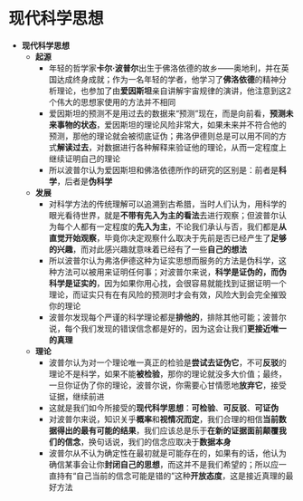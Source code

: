 # 现代科学思想
* **现代科学思想**
  * **起源**
    * 年轻的哲学家**卡尔·波普尔**出生于佛洛依德的故乡——奥地利，并在英国达成终身成就；作为一名年轻的学者，他学习了**佛洛依德**的精神分析理论，也参加了由**爱因斯坦**亲自讲解宇宙规律的演讲，他注意到这2个伟大的思想家使用的方法并不相同
    * 爱因斯坦的预测不是用过去的数据来“预测”现在，而是向前看，**预测未来事物的状态**，爱因斯坦的理论风险非常大，如果未来并不符合他的预测，那他的理论就会被彻底证伪；弗洛伊德则总是可以用不同的方式**解读过去**，对数据进行各种解释来验证他的理论，从而一定程度上继续证明自己的理论
    * 所以波普尔认为爱因斯坦和佛洛依德所作的研究的区别是：前者是**科学**，后者是**伪科学**
  * **发展**
    * 对科学方法的传统理解可以追溯到古希腊，当时人们认为，用科学的眼光看待世界，就是**不带有先入为主的看法**去进行观察；但波普尔认为每个人都有一定程度的**先入为主**，不论我们承认与否，我们都是**从直觉开始观察**，毕竟你决定观察什么取决于先前是否已经产生了**足够的兴趣**，而对此感兴趣就意味着已经有了一些**自己的想法**
    * 所以波普尔认为弗洛伊德这种为证实思想而服务的方法是伪科学，这种方法可以被用来证明任何事；对波普尔来说，**科学是证伪的，而伪科学是证实的**，因为如果你用心找，会很容易就能找到证据证明一个理论，而证实只有在有风险的预测时才会有效，风险大到会完全摧毁你的理论
    * 波普尔发现每个严谨的科学理论都是**排他的**，排除其他可能；波普尔说，每个我们发现的错误信念都是好的，因为这会让我们**更接近唯一的真理**
  * **理论**
    * 波普尔认为对一个理论唯一真正的检验是**尝试去证伪它**，不可**反驳**的理论不是科学，如果不能**被检验**，那你的理论就没多大价值；最终，一旦你证伪了你的理论，波普尔说，你需要心甘情愿地**放弃它**，接受证据，继续前进
    * 这就是我们如今所接受的**现代科学思想**：**可检验**、**可反驳**、**可证伪**
    * 对波普尔来说，知识关乎**概率**和**视情况而定**，我们合理的相信**当前数据得出的最有可能的结果**，我们应该总是乐于**在新的证据面前颠覆我们的信念**，换句话说，我们的信念应取决于**数据本身**
    * 波普尔从不认为确定性在最初就是可能存在的，如果有的话，他认为确信某事会让你**封闭自己的思想**，而这并不是我们希望的；所以应一直持有“自己当前的信念可能是错的”这种**开放态度**，这是接近真理的最好方法